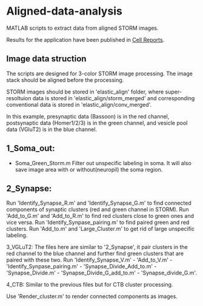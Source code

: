 # Aligned-data-analysis
MATLAB scripts to extract data from aligned STORM images. 

Results for the application have been published in [Cell Reports](https://www.cell.com/cell-reports/fulltext/S2211-1247(23)00096-7?_returnURL=https%3A%2F%2Flinkinghub.elsevier.com%2Fretrieve%2Fpii%2FS2211124723000967%3Fshowall%3Dtrue). 

## Image data struction
The scripts are designed for 3-color STORM image processing. The image stack should be aligned before the processing. 

STORM images should be stored in 'elastic_align' folder, where super-resoltuion data is stored in 'elastic_align/storm_merged' and corresponding conventional data is stored in 'elastic_align/conv_merged'. 

In this example, presynaptic data (Bassoon) is in the red channel, postsynaptic data (Homer1/2/3) is in the green channel, and vesicle pool data (VGluT2) is in the blue channel. 

## 1_Soma_out: 
* Soma_Green_Storm.m
Filter out unspecific labeling in soma. It will also save image area with or without(neuropil) the soma region. 

## 2_Synapse: 
Run 'Identify_Synapse_R.m' and 'Identify_Synapse_G.m' to find connected components of synaptic clusters (red and green channel in STORM). 
Run 'Add_to_G.m' and 'Add_to_R.m' to find red clusters close to green ones and vice versa. 
Run 'Identify_Synpase_pairing.m' to find paired green and red clusters. 
Run 'Add_to.m' and 'Large_Cluster.m' to get rid of large unspecific labeling. 

3_VGLuT2: 
The files here are similar to '2_Synapse', it pair clusters in the red channel to the blue channel and further find green clusters that are paired with these two. 
Run 'Identify_Synapse_V.m' - 'Add_to_V.m' - 'Identify_Synpase_pairing.m' - 'Synapse_Divide_Add_to.m' - 'Synapse_Divide.m' - 'Synapse_Divide_G_add_to.m' - 'Synapse_divide_G.m'. 

4_CTB: 
Similar to the previous files but for CTB cluster processing. 

Use 'Render_cluster.m' to render connected components as images. 
